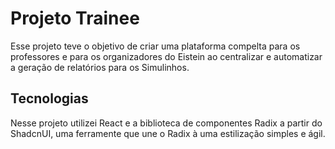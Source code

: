# Projeto Trainee

Esse projeto teve o objetivo de criar uma plataforma compelta para os professores e para os organizadores do Eistein ao centralizar e automatizar a geração de relatórios para os Simulinhos.

## Tecnologias

Nesse projeto utilizei React e a biblioteca de componentes Radix a partir do ShadcnUI, uma ferramente que une o Radix à uma estilização simples e ágil.
